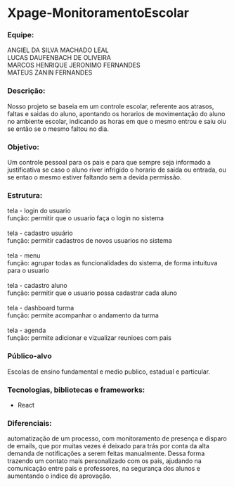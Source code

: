 # Xpage-MonitoramentoEscolar

### Equipe:
ANGIEL DA SILVA MACHADO LEAL <br>
LUCAS DAUFENBACH DE OLIVEIRA <br>
MARCOS HENRIQUE JERONIMO FERNANDES <br>
MATEUS ZANIN FERNANDES <br>

### Descrição:
Nosso projeto se baseia em um controle escolar, referente aos atrasos, faltas e saidas do aluno, apontando os horarios de movimentação do aluno no ambiente escolar, indicando as horas em que o mesmo entrou e saiu oiu se então se o mesmo faltou no dia.

### Objetivo:
Um controle pessoal para os pais e para que sempre seja informado a justificativa se caso o aluno river infrigido o horario de saida ou entrada, ou se entao o mesmo estiver faltando sem a devida permissão.


### Estrutura: 

tela - login do usuario <br>
função: permitir que o usuario faça o login no sistema <br><br>
tela - cadastro usuário <br>
função: permitir cadastros de novos usuarios no sistema <br><br>
tela - menu <br>
função: agrupar todas as funcionalidades do sistema, de forma intuituva para o usuario <br>  
tela - cadastro aluno <br>
função: permitir que o usuario possa cadastrar cada aluno <br><br>
tela - dashboard turma <br>
função: permite acompanhar o andamento da turma <br><br>
tela - agenda <br>
função: permite adicionar e vizualizar reunioes com pais <br>

### Público-alvo
Escolas de ensino fundamental e medio publico, estadual e particular.

### Tecnologias, bibliotecas e frameworks:
- React <br>

### Diferenciais:
automatização de um processo, com monitoramento de presença e disparo de emails, que por muitas vezes é deixado para trás por conta da alta demanda de notificações a serem feitas manualmente. Dessa forma trazendo um contato mais personalizado com os pais, ajudando na comunicação entre pais e professores, na segurança dos alunos e aumentando o indice de aprovação.  
